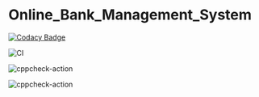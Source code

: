 # Online_Bank_Management_System

[![Codacy Badge](https://api.codacy.com/project/badge/Grade/74af46269d8d40068325ecb1c8bdaccc)](https://app.codacy.com/manual/99002439/Online_Bank_Management_System?utm_source=github.com&utm_medium=referral&utm_content=99002439/Online_Bank_Management_System&utm_campaign=Badge_Grade_Dashboard)


![CI](https://github.com/99002439/Online_Bank_Management_System/workflows/CI/badge.svg)


![cppcheck-action](https://github.com/99002439/Online_Bank_Management_System/workflows/cppcheck-action/badge.svg)

![cppcheck-action](https://github.com/99002439/Online_Bank_Management_System/workflows/cppcheck-action/badge.svg)

